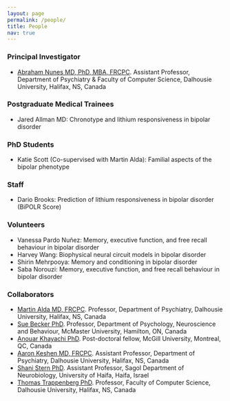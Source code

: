 ```yaml
---
layout: page
permalink: /people/
title: People
nav: true
---
```



### Principal Investigator  

- [Abraham Nunes MD, PhD, MBA, FRCPC](https://abrahamnunes.com). Assistant Professor, Department of Psychiatry & Faculty of Computer Science, Dalhousie University, Halifax, NS, Canada

### Postgraduate Medical Trainees

- Jared Allman MD: Chronotype and lithium responsiveness in bipolar disorder

### PhD Students  

- Katie Scott (Co-supervised with Martin Alda): Familial aspects of the bipolar phenotype

### Staff   

- Dario Brooks: Prediction of lithium responsiveness in bipolar disorder (BiPOLR Score)

### Volunteers  

- Vanessa Pardo Nuñez: Memory, executive function, and free recall behaviour in bipolar disorder  
- Harvey Wang: Biophysical neural circuit models in bipolar disorder
- Shirin Mehrpooya: Memory and conditioning in bipolar disorder
- Saba Norouzi: Memory, executive function, and free recall behaviour in bipolar disorder  

### Collaborators  

- [Martin Alda MD, FRCPC](https://medicine.dal.ca/departments/department-sites/psychiatry/our-people/faculty/martin-alda.html). Professor, Department of Psychiatry, Dalhousie University, Halifax, NS, Canada
- [Sue Becker PhD](https://mira.mcmaster.ca/team/bio/sue-becker). Professor, Department of Psychology, Neuroscience and Behaviour, McMaster University, Hamilton, ON, Canada  
- [Anouar Khayachi PhD](https://scholar.google.ca/citations?user=ZI9GRPwAAAAJ&hl=en). Post-doctoral fellow, McGill University, Montreal, QC, Canada 
- [Aaron Keshen MD, FRCPC](https://medicine.dal.ca/departments/department-sites/psychiatry/our-people/faculty/aaron-keshen.html). Assistant Professor, Department of Psychiatry, Dalhousie University, Halifax, NS, Canada  
- [Shani Stern PhD](https://www.shanistern-diseasemodelinglab.com/). Assistant Professor, Sagol Department of Neurobiology, University of Haifa, Haifa, Israel
- [Thomas Trappenberg PhD](https://www.dal.ca/faculty/computerscience/faculty-staff/thomas-trappenberg.html). Professor, Faculty of Computer Science, Dalhousie University, Halifax, NS, Canada  